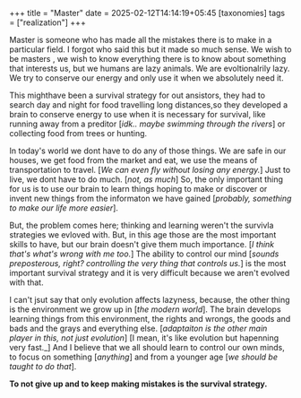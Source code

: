 +++
title = "Master"
date = 2025-02-12T14:14:19+05:45
[taxonomies]
tags = ["realization"]
+++

Master is someone who has made all the mistakes there is to make in a particular field.
I forgot who said this but it made so much sense. We wish to be masters , we wish to
know everything there is to know about something that interests us, but we humans are
lazy animals. We are evoltionalrily lazy. We try to conserve our energy and only use
it when we absolutely need it.

This mighthave been a survival strategy for out ansistors, they had to search day and
night for food travelling long distances,so they developed a brain to conserve energy
to use when it is necessary for survival, like running away from a preditor [_idk..
maybe swimming through the rivers_] or collecting food from trees or hunting.

In today's world we dont have to do any of those things. We are safe in our houses,
we get food from the market and eat, we use the means of transportation to travel.
[_We can even fly without losing any energy._] Just to live, we dont have to do much.
[_not, as much_] So, the only important thing for us is to use our brain to learn
things hoping to make or discover or invent new things from the informaton we have
gained [_probably, something to make our life more easier_].

But, the problem comes here; thinking and learning weren't the survivla strategies
we evloved with. But, in this age those are the most important skills to have, but
our brain doesn't give them much importance. [_I think that's what's wrong with me
too._] The ability to control our mind [_sounds preposterous, right? controlling
the very thing that controls us._] is the most important survival strategy and it
is very difficult because we aren't evolved with that.

I can't jsut say that only evolution affects lazyness, because, the other thing is
the environment we grow up in [_the modern world_]. The brain develops learning
things from this environment, the rights and wrongs, the goods and bads and the
grays and everything else. [_adaptaiton is the other main player in this, not just
evolution_] [I mean, it's like evolution but hapenning very fast._]
And I believe that we all should learn to control our own minds, to focus on something
[_anything_] and from a younger age [_we should be taught to do that_].

__To not give up and to keep making mistakes is the survival strategy.__
